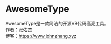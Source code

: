 # AwesomeType
AwesomeType是一款简洁的开源VB代码高亮工具。<br>
作者：张佑杰<br>
博客：<a href="https://www.johnzhang.xyz">https://www.johnzhang.xyz</a>
